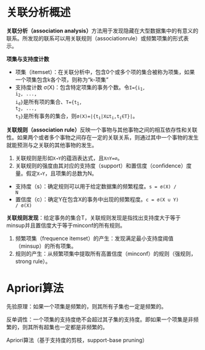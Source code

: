 # 关联分析概述

<b>关联分析（association analysis）</b>方法用于发现隐藏在大型数据集中的有意义的联系。所发现的联系可以用关联规则（associationrule）或频繁项集的形式表示。

<b>项集与支持度计数</b>

- 项集（itemset）：在关联分析中，包含0个或多个项的集合被称为项集，如果一个项集包含k各个项，则称为“k-项集”
- 支持度计数 &sigma;(X)：包含特定项集的事务个数。令<code>I={i<sub>1</sub>, i<sub>2</sub>, ..., i<sub>d</sub>}</code>是所有项的集合、<code>T={t<sub>1</sub>, t<sub>2</sub>, ..., t<sub>3</sub>}</code>是所有事务的集合，则<code>&sigma;(X)=|{t<sub>i</sub>|X&sube;t<sub>i</sub>,t<sub>i</sub>&in;T}|</code>。

<b>关联规则（association rule）</b>反映一个事物与其他事物之间的相互依存性和关联性。如果两个或者多个事物之间存在一定的关联关系，则通过其中一个事物的发生就能预测与之关联的其他事物的发生。

1. 关联规则是形如<code>X&rarr;Y</code>的蕴涵表达式，且<code>X&cap;Y=&empty;</code>。
2. 关联规则的强度由其对应的支持度（support）和置信度（confidence）度量。假定<code>X&rarr;Y</code>，且项集的总数为N。

- 支持度（s）：确定规则可以用于给定数据集的频繁程度。<code>s = &sigma;(X) / N</code>
- 置信度（c）：确定Y在包含X的事务中出现的频繁程度。<code>c = &sigma;(X &cup; Y) / &sigma;(X)</code>

<b>关联规则发现</b>：给定事务的集合T，关联规则发现是指找出支持度大于等于minsup并且置信度大于等于minconf的所有规则。

1. 频繁项集（frequence itemset）的产生：发现满足最小支持度阈值（minsup）的所有项集。
2. 规则的产生：从频繁项集中提取所有高置信度（minconf）的规则（强规则，strong rule）。

# Apriori算法

先验原理：如果一个项集是频繁的，则其所有子集也一定是频繁的。

反单调性：一个项集的支持度绝不会超过其子集的支持度。即如果一个项集是非频繁的，则其所有超集也一定都是非频繁的。

Apriori算法（基于支持度的剪枝，support-base pruning）